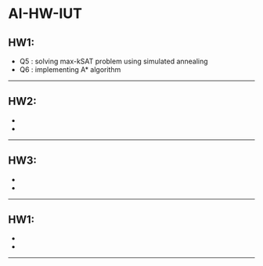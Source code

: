# AI-HW-IUT

## HW1: <br/>
* Q5 : solving max-kSAT problem using simulated annealing <br/>
* Q6 : implementing A* algorithm <br/>
----
## HW2: <br/>
* 
* 
----
## HW3: <br/>
* 
* 
----
## HW1: <br/>
* 
* 
----
